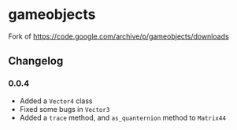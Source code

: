 # gameobjects
Fork of https://code.google.com/archive/p/gameobjects/downloads

## Changelog
### 0.0.4
- Added a `Vector4` class
- Fixed some bugs in `Vector3`
- Added a `trace` method, and `as_quanternion` method to `Matrix44`
